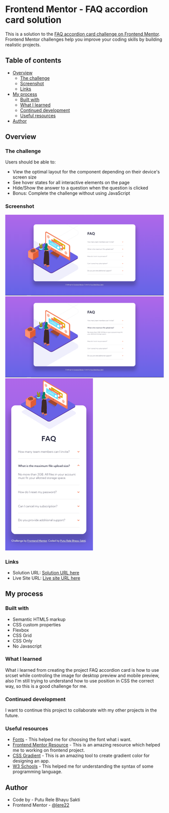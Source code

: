 # Frontend Mentor - FAQ accordion card solution

This is a solution to the [FAQ accordion card challenge on Frontend Mentor](https://www.frontendmentor.io/challenges/faq-accordion-card-XlyjD0Oam). Frontend Mentor challenges help you improve your coding skills by building realistic projects.

## Table of contents

- [Overview](#overview)
  - [The challenge](#the-challenge)
  - [Screenshot](#screenshot)
  - [Links](#links)
- [My process](#my-process)
  - [Built with](#built-with)
  - [What I learned](#what-i-learned)
  - [Continued development](#continued-development)
  - [Useful resources](#useful-resources)
- [Author](#author)

## Overview

### The challenge

Users should be able to:

- View the optimal layout for the component depending on their device's screen size
- See hover states for all interactive elements on the page
- Hide/Show the answer to a question when the question is clicked
- Bonus: Complete the challenge without using JavaScript

### Screenshot

![Screenshot Desktop Design Preview](./screenshot/desktop-design.png)
![Screenshot Active State Preview](./screenshot/active-state.png)
![Screenshot Mobile Design Preview](./screenshot/mobile-design.png)

### Links

- Solution URL: [Solution URL here](https://www.frontendmentor.io/solutions/faq-accordion-card-with-css-grid-flexbox-and-no-javascript-fKyD52bkD6)
- Live Site URL: [Live site URL here](https://lere22.github.io/faq-accordion-card-chall/)

## My process

### Built with

- Semantic HTML5 markup
- CSS custom properties
- Flexbox
- CSS Grid
- CSS Only
- No Javascript

### What I learned

What i learned from creating the project FAQ accordion card is how to use srcset while controling the image for desktop preview and mobile preview, also I'm still trying to understand how to use position in CSS the correct way, so this is a good challenge for me.

### Continued development

I want to continue this project to collaborate with my other projects in the future.

### Useful resources

- [Fonts](https://fonts.google.com/) - This helped me for choosing the font what i want.
- [Frontend Mentor Resource](https://www.frontendmentor.io/resources) - This is an amazing resource which helped me to working on frontend project.
- [CSS Gradient](https://cssgradient.io/) - This is an amazing tool to create gradient color for designing an app.
- [W3 Schools](https://www.w3schools.com/) - This helped me for understanding the syntax of some programming language.

## Author

- Code by - Putu Rele Bhayu Sakti
- Frontend Mentor - [@lere22](https://www.frontendmentor.io/profile/lere22)
